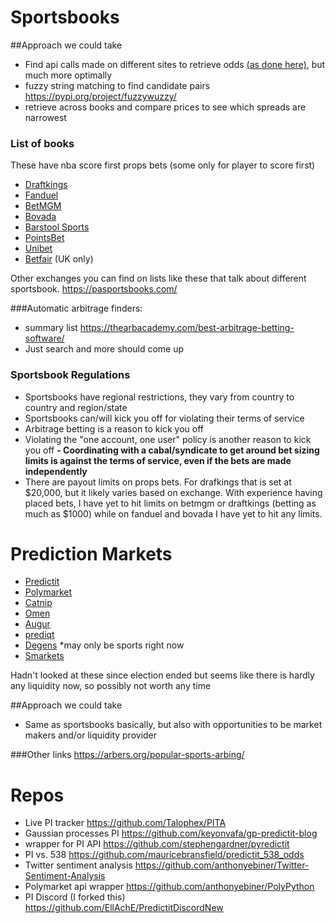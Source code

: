 # Sportsbooks
##Approach we could take
- Find api calls made on different sites to retrieve odds [(as done here)](src/live_data/live_odds_retrieval.py), but much more optimally
- fuzzy string matching to find candidate pairs https://pypi.org/project/fuzzywuzzy/
- retrieve across books and compare prices to see which spreads are narrowest


### List of books
These have nba score first props bets (some only for player to score first)
- [Draftkings]()
- [Fanduel]()
- [BetMGM]()
- [Bovada]()
- [Barstool Sports]()
- [PointsBet]()
- [Unibet]()
- [Betfair]() (UK only)
  
Other exchanges you can find on lists like these that talk about different sportsbook. https://pasportsbooks.com/


###Automatic arbitrage finders:
- summary list https://thearbacademy.com/best-arbitrage-betting-software/
- Just search and more should come up

### Sportsbook Regulations

- Sportsbooks have regional restrictions, they vary from country to country and region/state
- Sportsbooks can/will kick you off for violating their terms of service
- Arbitrage betting is a reason to kick you off
- Violating the "one account, one user" policy is another reason to kick you off
  **- Coordinating with a cabal/syndicate to get around bet sizing limits is against the terms of service, even if the bets are made independently**
- There are payout limits on props bets. For drafkings that is set at $20,000, but it likely varies based on exchange.
  With experience having placed bets, I have yet to hit limits on betmgm or draftkings (betting as much as $1000) while on fanduel and bovada I have yet to hit any limits.


# Prediction Markets
- [Predictit](https://www.predictit.org/)
- [Polymarket](https://polymarket.com/)
- [Catnip](https://catnip.exchange/)
- [Omen](https://www.augur.net/)
- [Augur](https://www.augur.net/)
- [prediqt](https://prediqt.com/)
- [Degens](https://degens.com/) *may only be sports right now
- [Smarkets](https://smarkets.com/politics/)

Hadn't looked at these since election ended but seems like there is hardly any liquidity now, so possibly not worth any time

##Approach we could take
- Same as sportsbooks basically, but also with opportunities to be market makers and/or liquidity provider

###Other links
https://arbers.org/popular-sports-arbing/

# Repos
- Live PI tracker https://github.com/Talophex/PITA
- Gaussian processes PI https://github.com/keyonvafa/gp-predictit-blog
- wrapper for PI API https://github.com/stephengardner/pyredictit
- PI vs. 538 https://github.com/mauricebransfield/predictit_538_odds
- Twitter sentiment analysis https://github.com/anthonyebiner/Twitter-Sentiment-Analysis
- Polymarket api wrapper https://github.com/anthonyebiner/PolyPython
- PI Discord (I forked this) https://github.com/EllAchE/PredictitDiscordNew